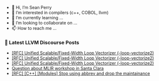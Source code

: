 - 👋 Hi, I’m Sean Perry
- 👀 I’m interested in compilers (c++, COBOL, llvm)
- 🌱 I’m currently learning ...
- 💞️ I’m looking to collaborate on ...
- 📫 How to reach me ...

<!---
s66perry/s66perry is a ✨ special ✨ repository because its `README.md` (this file) appears on your GitHub profile.
You can click the Preview link to take a look at your changes.
--->
### 📕 Latest LLVM Discourse Posts

<!-- DISCOURSE-LLVM:START -->
- [[RFC] Unified Scalable/Fixed-Width Loop Vectorizer &lpar;-loop-vectorize2&rpar;](https://discourse.llvm.org/t/rfc-unified-scalable-fixed-width-loop-vectorizer-loop-vectorize2/88401#post_3)
- [[RFC] Unified Scalable/Fixed-Width Loop Vectorizer &lpar;-loop-vectorize2&rpar;](https://discourse.llvm.org/t/rfc-unified-scalable-fixed-width-loop-vectorizer-loop-vectorize2/88401#post_2)
- [[RFC] Unified Scalable/Fixed-Width Loop Vectorizer &lpar;-loop-vectorize2&rpar;](https://discourse.llvm.org/t/rfc-unified-scalable-fixed-width-loop-vectorizer-loop-vectorize2/88401#post_1)
- [Question about MLIR workshop in Santa Clara](https://discourse.llvm.org/t/question-about-mlir-workshop-in-santa-clara/88399#post_1)
- [[RFC] [C++] [Modules] Stop using abbrev and drop the maintainance](https://discourse.llvm.org/t/rfc-c-modules-stop-using-abbrev-and-drop-the-maintainance/87063?page=2#post_25)
<!-- DISCOURSE-LLVM:END -->
